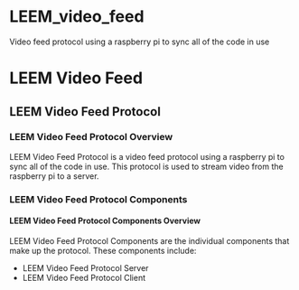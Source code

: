 # LEEM_video_feed
Video feed protocol using a raspberry pi to sync all of the code in use
<h1>LEEM Video Feed</h1>
<h2>LEEM Video Feed Protocol</h2>
<h3>LEEM Video Feed Protocol Overview</h3>
<p>LEEM Video Feed Protocol is a video feed protocol using a raspberry pi to sync all of
the code in use. This protocol is used to stream video from the raspberry pi to a
server.</p>
<h3>LEEM Video Feed Protocol Components</h3>
<h4>LEEM Video Feed Protocol Components Overview</h4>
<p>LEEM Video Feed Protocol Components are the individual components that make up the
protocol. These components include:</p>
<ul>
<li>LEEM Video Feed Protocol Server</li>
<li>LEEM Video Feed Protocol Client</li>
</ul>
